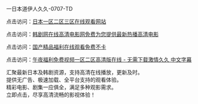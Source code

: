 一日本道伊人久久-0707-TD

点击访问：<a href="https://bsdf-5f5.pages.dev/">日本一区二区三区在线观看网站</a>

点击访问：<a href="https://cfad.pages.dev/">韩剧网在线高清电影网免费为您提供最新热播高清电影</a>

点击访问：<a href="https://gfd-5xg.pages.dev/">国产精品福利在线观看免费不卡</a>

点击访问：<a href="https://fdhf-454.pages.dev/">午夜福利免费视频一区二区高清版在线 - 无需下载激情久久 中文字幕</a>

汇聚最新日本及韩剧资源，支持高清在线播放，更新及时。  
提供无广告、极速加载、全平台支持的观看体验。  
精彩电影、剧集一应俱全，满足多种观影需求。  
立即点击，尽享高清流畅的影视体验！

<span style="display:none;">[Canonical link](https://github.com/bb070725/bb02 ）</span>
